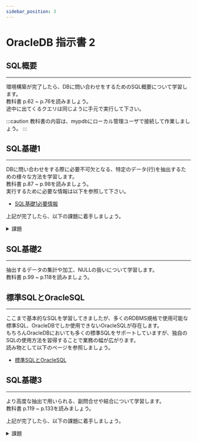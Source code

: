 ```yaml
---
sidebar_position: 3
---
```


# OracleDB 指示書 2

## SQL概要
---
環境構築が完了したら、DBに問い合わせをするためのSQL概要について学習します。  
教科書 p.62 ~ p.76を読みましょう。  
途中に出てくるクエリは同じように手元で実行して下さい。  

:::caution
教科書の内容は、mypdbにローカル管理ユーザで接続して作業しましょう。
:::

## SQL基礎1
---
DBに問い合わせをする際に必要不可欠となる、特定のデータ(行)を抽出するための様々な方法を学習します。  
教科書 p.87 ~ p.98を読みましょう。  
実行するために必要な情報は以下を参照して下さい。

- [SQL基礎1必要情報](./manual/page4.md)

上記が完了したら、以下の課題に着手しましょう。

<details>
    <summary>課題</summary>
    <div>

### 課題1
課題で使用するPDBを作成するため、以下のページを参考に環境を作りましょう。

- [研修用PDB及びユーザ作成](./manual/page3.md)  

#### PDB要件  

|PDB名|ローカル管理ユーザ名|パスワード|データディレクトリパス|
|---|---|---|---|
|exampdb|exampdb_admin|exampdb_admin|/u02/oradata/CDB1/exampdb/|


課題用DB作成が完了したら、  
ローカル管理ユーザでexampdbに接続し、サンプルデータを挿入しましょう。

[課題用サンプルデータ](./manual/page5.md)


その後以下の課題に着手して下さい。

- [SQL課題1](./files/課題1.sql)

:::note
ファイルをダウンロードしたらテキストエディタ等で開き、  
問題文の下に作成したクエリを記載して下さい。  
全て完了したら講師にファイルを送って下さい。
:::
</div>
</details>

## SQL基礎2
---
抽出するデータの集計や加工、NULLの扱いについて学習します。  
教科書 p.99 ~ p.118を読みましょう。  

## 標準SQLとOracleSQL
---
ここまで基本的なSQLを学習してきましたが、多くのRDBMS規格で使用可能な標準SQL、OracleDBでしか使用できないOracleSQLが存在します。  
もちろんOracleDBにおいても多くの標準SQLをサポートしていますが、独自のSQLの使用方法を習得することで業務の幅が広がります。  
読み物として以下のページを参照しましょう。

- [標準SQLとOracleSQL](./reading/page11.md)

## SQL基礎3
---
より高度な抽出で用いられる、副問合せや結合について学習します。  
教科書 p.119 ~ p.133を読みましょう。  

上記が完了したら、以下の課題に着手しましょう。

<details>
    <summary>課題</summary>
    <div>
### 課題2
以下の課題に着手して下さい。

- [SQL課題2](./files/課題2.sql)

:::note
ファイルをダウンロードしたらテキストエディタ等で開き、  
問題文の下に作成したクエリを記載して下さい。  
全て完了したら講師にファイルを送って下さい。
:::
</div>
</details>